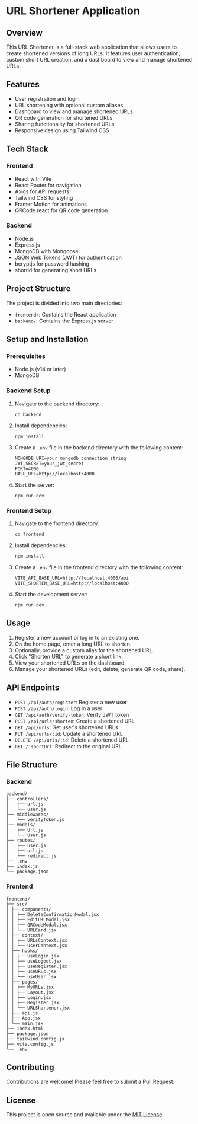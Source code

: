 # URL Shortener Application

## Overview

This URL Shortener is a full-stack web application that allows users to create shortened versions of long URLs. It features user authentication, custom short URL creation, and a dashboard to view and manage shortened URLs.

## Features

- User registration and login
- URL shortening with optional custom aliases
- Dashboard to view and manage shortened URLs
- QR code generation for shortened URLs
- Sharing functionality for shortened URLs
- Responsive design using Tailwind CSS

## Tech Stack

### Frontend

- React with Vite
- React Router for navigation
- Axios for API requests
- Tailwind CSS for styling
- Framer Motion for animations
- QRCode.react for QR code generation

### Backend

- Node.js
- Express.js
- MongoDB with Mongoose
- JSON Web Tokens (JWT) for authentication
- bcryptjs for password hashing
- shortid for generating short URLs

## Project Structure

The project is divided into two main directories:

- `frontend/`: Contains the React application
- `backend/`: Contains the Express.js server

## Setup and Installation

### Prerequisites

- Node.js (v14 or later)
- MongoDB

### Backend Setup

1. Navigate to the backend directory:

   ```
   cd backend
   ```

2. Install dependencies:

   ```
   npm install
   ```

3. Create a `.env` file in the backend directory with the following content:

   ```
   MONGODB_URI=your_mongodb_connection_string
   JWT_SECRET=your_jwt_secret
   PORT=4000
   BASE_URL=http://localhost:4000
   ```

4. Start the server:
   ```
   npm run dev
   ```

### Frontend Setup

1. Navigate to the frontend directory:

   ```
   cd frontend
   ```

2. Install dependencies:

   ```
   npm install
   ```

3. Create a `.env` file in the frontend directory with the following content:

   ```
   VITE_API_BASE_URL=http://localhost:4000/api
   VITE_SHORTEN_BASE_URL=http://localhost:4000
   ```

4. Start the development server:
   ```
   npm run dev
   ```

## Usage

1. Register a new account or log in to an existing one.
2. On the home page, enter a long URL to shorten.
3. Optionally, provide a custom alias for the shortened URL.
4. Click "Shorten URL" to generate a short link.
5. View your shortened URLs on the dashboard.
6. Manage your shortened URLs (edit, delete, generate QR code, share).

## API Endpoints

- `POST /api/auth/register`: Register a new user
- `POST /api/auth/login`: Log in a user
- `GET /api/auth/verify-token`: Verify JWT token
- `POST /api/urls/shorten`: Create a shortened URL
- `GET /api/urls`: Get user's shortened URLs
- `PUT /api/urls/:id`: Update a shortened URL
- `DELETE /api/urls/:id`: Delete a shortened URL
- `GET /:shortUrl`: Redirect to the original URL

## File Structure

### Backend

```
backend/
├── controllers/
│   ├── url.js
│   └── user.js
├── middlewares/
│   └── verifyToken.js
├── models/
│   ├── Url.js
│   └── User.js
├── routes/
│   ├── user.js
│   ├── url.js
│   └── redirect.js
├── .env
├── index.js
└── package.json
```

### Frontend

```
frontend/
├── src/
│ ├── components/
│ │ ├── DeleteConfirmationModal.jsx
│ │ ├── EditURLModal.jsx
│ │ ├── QRCodeModal.jsx
│ │ └── URLCard.jsx
│ ├── context/
│ │ ├── URLsContext.jsx
│ │ └── UserContext.jsx
│ ├── hooks/
│ │ ├── useLogin.jsx
│ │ ├── useLogout.jsx
│ │ ├── useRegister.jsx
│ │ ├── useURLs.jsx
│ │ └── useUser.jsx
│ ├── pages/
│ │ ├── MyURLs.jsx
│ │ ├── Layout.jsx
│ │ ├── Login.jsx
│ │ ├── Register.jsx
│ │ └── URLShortener.jsx
│ ├── api.js
│ ├── App.jsx
│ └── main.jsx
├── index.html
├── package.json
├── tailwind.config.js
├── vite.config.js
└── .env

```

## Contributing

Contributions are welcome! Please feel free to submit a Pull Request.

## License

This project is open source and available under the [MIT License](LICENSE).
